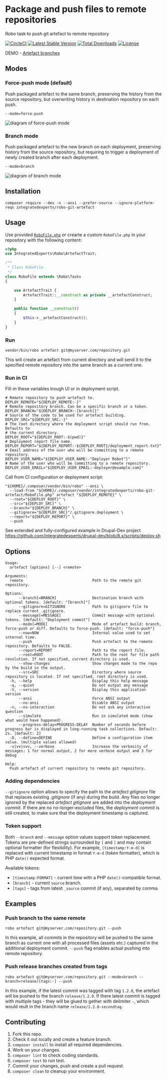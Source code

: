 # Package and push files to remote repositories
Robo task to push git artefact to remote repository

[![CircleCI](https://circleci.com/gh/integratedexperts/robo-git-artefact.svg?style=shield&circle-token=04cc2cab69b05f60a48e474f966a5bce8a71b1aa)](https://circleci.com/gh/integratedexperts/robo-git-artefact)
[![Latest Stable Version](https://poser.pugx.org/integratedexperts/robo-git-artefact/version)](https://packagist.org/packages/integratedexperts/robo-git-artefact)
[![Total Downloads](https://poser.pugx.org/integratedexperts/robo-git-artefact/downloads)](https://packagist.org/packages/integratedexperts/robo-git-artefact)
[![License](https://poser.pugx.org/integratedexperts/robo-git-artefact/license)](https://packagist.org/packages/integratedexperts/robo-git-artefact)

DEMO - [Artefact branches](https://github.com/integratedexperts/robo-git-artefact-destination/branches)

## Modes
### Force-push mode (default)
Push packaged artefact to the same branch, preserving the history from the source repository, but overwriting history in destination repository on each push.

```
--mode=force-push
```

![diagram of force-push mode](https://user-images.githubusercontent.com/378794/33816665-a7b0e4a8-de8e-11e7-88f2-80baefb3d73f.png)

### Branch mode
Push packaged artefact to the new branch on each deployment, preserving history from the source repository, but requiring to trigger a deployment of newly created branch after each deployment.

```
--mode=branch
```

![diagram of branch mode](https://user-images.githubusercontent.com/378794/33816666-a87b3910-de8e-11e7-82cd-51e007ece063.png)


## Installation
```
composer require --dev -n --ansi --prefer-source --ignore-platform-reqs integratedexperts/robo-git-artefact
```

## Usage
Use provided [`RoboFile.php`](RoboFile.php) or crearte a custom `RoboFile.php` in your repository with the following content:

```php
<?php
use IntegratedExperts\Robo\ArtefactTrait;

/**
 * Class RoboFile.
 */
class RoboFile extends \Robo\Tasks
{

    use ArtefactTrait {
        ArtefactTrait::__construct as private __artefactConstruct;
    }

    public function __construct()
    {
        $this->__artefactConstruct();
    }
}
```

### Run
```
vendor/bin/robo artefact git@myserver.com/repository.git
```
This will create an artefact from current directory and will send it to the specified remote repository into the same branch as a current one.

### Run in CI

Fill-in these variables trough UI or in deployment script.
```
# Remote repository to push artefact to.
DEPLOY_REMOTE="${DEPLOY_REMOTE:-}"
# Remote repository branch. Can be a specific branch or a token.
DEPLOY_BRANCH="${DEPLOY_BRANCH:-[branch]}"
# Source of the code to be used for artefact building.
DEPLOY_SRC="${DEPLOY_SRC:-}"
# The root directory where the deployment script should run from. Defaults to
# the current directory.
DEPLOY_ROOT="${DEPLOY_ROOT:-$(pwd)}"
# Deployment report file name.
DEPLOY_REPORT="${DEPLOY_REPORT:-${DEPLOY_ROOT}/deployment_report.txt}"
# Email address of the user who will be committing to a remote repository.
DEPLOY_USER_NAME="${DEPLOY_USER_NAME:-"Deployer Robot"}"
# Name of the user who will be committing to a remote repository.
DEPLOY_USER_EMAIL="${DEPLOY_USER_EMAIL:-deployer@example.com}"
```

Call from CI configuration or deployment script:
```
"${HOME}/.composer/vendor/bin/robo" --ansi \
  --load-from "${HOME}/.composer/vendor/integratedexperts/robo-git-artefact/RoboFile.php" artefact "${DEPLOY_REMOTE}" \
  --root="${DEPLOY_ROOT}" \
  --src="${DEPLOY_SRC}" \
  --branch="${DEPLOY_BRANCH}" \
  --gitignore="${DEPLOY_SRC}"/.gitignore.deployment \
  --report="${DEPLOY_REPORT}" \
  --push
```  

See extended and fully-configured example in Drupal-Dev project https://github.com/integratedexperts/drupal-dev/blob/8.x/scripts/deploy.sh

## Options
```
Usage:
  artefact [options] [--] <remote>

Arguments:
  remote                               Path to the remote git repository.

Options:
      --branch[=BRANCH]                Destination branch with optional tokens. [default: "[branch]"]
      --gitignore=GITIGNORE            Path to gitignore file to replace current .gitignore.
      --message[=MESSAGE]              Commit message with optional tokens. [default: "Deployment commit"]
      --mode[=MODE]                    Mode of artefact build: branch, force-push or diff. Defaults to force-push. [default: "force-push"]
      --now=NOW                        Internal value used to set internal time.
      --push                           Push artefact to the remote repository. Defaults to FALSE.
      --report=REPORT                  Path to the report file.
      --root=ROOT                      Path to the root for file path resolution. If not specified, current directory is used.
      --show-changes                   Show changes made to the repo by the build in the output.
      --src=SRC                        Directory where source repository is located. If not specified, root directory is used.
  -h, --help                           Display this help message
  -q, --quiet                          Do not output any message
  -V, --version                        Display this application version
      --ansi                           Force ANSI output
      --no-ansi                        Disable ANSI output
  -n, --no-interaction                 Do not ask any interactive question
      --simulate                       Run in simulated mode (show what would have happened).
      --progress-delay=PROGRESS-DELAY  Number of seconds before progress bar is displayed in long-running task collections. Default: 2s. [default: 2]
  -D, --define=DEFINE                  Define a configuration item value. (multiple values allowed)
  -v|vv|vvv, --verbose                 Increase the verbosity of messages: 1 for normal output, 2 for more verbose output and 3 for debug

Help:
  Push artefact of current repository to remote git repository.
```

### Adding dependencies
`--gitignore` option allows to specify the path to the _artefact gitignore_ file that replaces existing _.gitignore_ (if any) during the build. Any files no longer ignored by the replaced _artefact gitignore_ are added into the _deployment commit_. If there are no no-longer-excluded files, the _deployment commit_ is still created, to make sure that the deployment timestamp is captured.

### Token support
Both `--branch` and `--message` option values support token replacement. Tokens are pre-defined strings surrounded by `[` and `]` and may contain optional formatter (for flexibility). For example, `[timestamp:Y-m-d]` is replaced with current timestamp in format `Y-m-d` (token formatter), which is PHP `date()` expected format.

Available tokens:
- `[timestamp:FORMAT]` - current time with a PHP `date()`-compatible format.
- `[branch]` - current `source` branch.
- `[tags]` - tags from latest `_source` commit (if any), separated by comma.

## Examples
### Push branch to the same remote
```
robo artefact git@myserver.com/repository.git --push
```
In this example, all commits in the repository will be pushed to the same branch as current one with all processed files (assets etc.) captured in the additional deployment commit. `--push` flag enables actual pushing into remote repository.


### Push release branches created from tags
```
robo artefact git@myserver.com/repository.git --mode=branch --branch=release/[tags:-] --push
```
In this example, if the latest commit was tagged with tag `1.2.0`, the artefact will be pushed to the branch `release/1.2.0`. If there latest commit is tagged with multiple tags - they will be glued to gether with delimiter `-`, which would reult in the branch name `release/1.2.0-secondtag`. 

## Contributing

1. Fork this repo.
2. Check it out locally and create a feature branch.
3. `composer install` to install all required dependencies.
4. Work on your changes.
5. `composer lint` to check coding standards.
6. `composer test` to run test.
7. Commit your changes, push and create a pull request.
8. `composer clean` to cleanup your environment.
